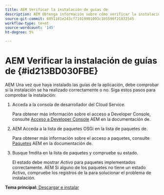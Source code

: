 ```yaml
---
title: AEM Verificar la instalación de guías de
description: AEM Obtenga información sobre cómo verificar la instalación de las guías de
source-git-commit: 6051181e243cf71919901093c1b5590f21832545
workflow-type: tm+mt
source-wordcount: '145'
ht-degree: 5%

---
```



# AEM Verificar la instalación de guías de {#id213BD030FBE}

AEM Una vez que haya instalado las guías de la aplicación, debe comprobar si la instalación se ha realizado correctamente o no. Siga estos pasos para comprobar la instalación:

1. Acceda a la consola de desarrollador del Cloud Service.

   Para obtener más información sobre el acceso a Developer Console, consulte [Acceso a Developer Console](https://experienceleague.adobe.com/docs/experience-manager-learn/cloud-service/debugging/debugging-aem-as-a-cloud-service/developer-console.html?lang=es) AEM en la documentación de.

1. AEM Acceda a la lista de paquetes OSGi en la lista de paquetes de.

   Para obtener más información sobre el acceso a paquetes, consulte [Paquetes](https://experienceleague.adobe.com/docs/experience-manager-learn/cloud-service/debugging/debugging-aem-as-a-cloud-service/developer-console.html?lang=en#bundles) AEM en la documentación de.

1. Busque fmdita en la lista de paquetes y compruebe su estado.

   El estado debe mostrar *Activo* para paquetes implementados correctamente. AEM Si alguno de los paquetes no tiene un estado Activo, compruebe los registros de la para solucionar el problema de instalación.


**Tema principal:**[ Descargar e instalar](download-install.md)

